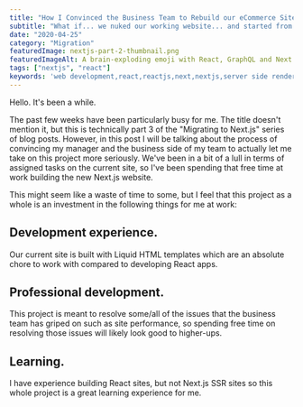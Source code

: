 ```yaml
---
title: "How I Convinced the Business Team to Rebuild our eCommerce Site"
subtitle: "What if... we nuked our working website... and started from scratch... haha aha jk... unless..?"
date: "2020-04-25"
category: "Migration"
featuredImage: nextjs-part-2-thumbnail.png
featuredImageAlt: A brain-exploding emoji with React, GraphQL and Next.js logos above
tags: ["nextjs", "react"]
keywords: 'web development,react,reactjs,next,nextjs,server side rendering,ssr,ecommcerce,shopify,e-commerce,dtc,direct to consumer,javascript,typescript,refactoring'
---
```


Hello. It's been a while.

The past few weeks have been particularly busy for me. The title doesn't mention it, but this is technically part 3 of the "Migrating to Next.js" series of blog posts. However, in this post I will be talking about the process of convincing my manager and the business side of my team to actually let me take on this project more seriously. We've been in a bit of a lull in terms of assigned tasks on the current site, so I've been spending that free time at work building the new Next.js website. 

This might seem like a waste of time to some, but I feel that this project as a whole is an investment in the following things for me at work:
&nbsp;
## Development experience.
Our current site is built with Liquid HTML templates which are an absolute chore to work with compared to developing React apps.

## Professional development. 
This project is meant to resolve some/all of the issues that the business team has griped on such as site performance, so spending free time on resolving those issues will likely look good to higher-ups.

## Learning. 
I have experience building React sites, but not Next.js SSR sites so this whole project is a great learning experience for me. 
